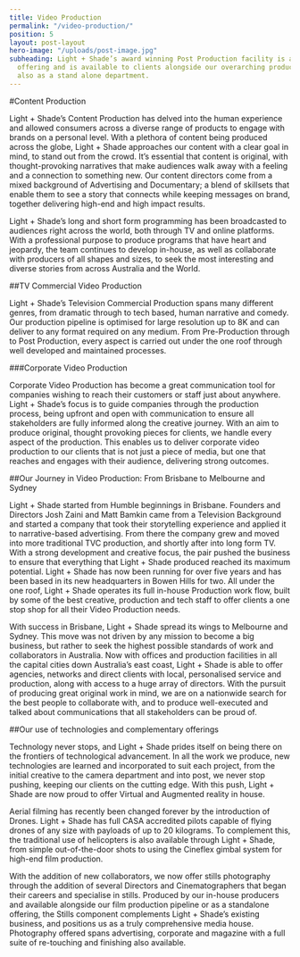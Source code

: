 ```yaml
---
title: Video Production
permalink: "/video-production/"
position: 5
layout: post-layout
hero-image: "/uploads/post-image.jpg"
subheading: Light + Shade’s award winning Post Production facility is an all encompassing
  offering and is available to clients alongside our overarching production pipeline,
  also as a stand alone department.
---
```


#Content Production

Light + Shade’s Content Production has delved into the human experience and allowed consumers across a diverse range of products to engage with brands on a personal level. With a plethora of content being produced across the globe, Light + Shade approaches our content with a clear goal in mind, to stand out from the crowd. It’s essential that content is original, with thought-provoking narratives that make audiences walk away with a feeling and a connection to something new. Our content directors come from a mixed background of Advertising and Documentary; a blend of skillsets that enable them to see a story that connects while keeping messages on brand, together delivering high-end and high impact results.

Light + Shade’s long and short form programming has been broadcasted to audiences right across the world, both through TV and online platforms. With a professional purpose to produce programs that have heart and jeopardy, the team continues to develop in-house, as well as collaborate with producers of all shapes and sizes, to seek the most interesting and diverse stories from across Australia and the World. 

##TV Commercial Video Production

Light + Shade’s Television Commercial Production spans many different genres, from dramatic through to tech based, human narrative and comedy. Our production pipeline is optimised for large resolution up to 8K and can deliver to any format required on any medium. From Pre-Production through to Post Production, every aspect is carried out under the one roof through well developed and maintained processes. 

###Corporate Video Production

Corporate Video Production has become a great communication tool for companies wishing to reach their customers or staff just about anywhere. Light + Shade’s focus is to guide companies through the production process, being upfront and open with communication to ensure all stakeholders are fully informed along the creative journey. With an aim to produce original, thought provoking pieces for clients, we handle every aspect of the production. This enables us to deliver corporate video production to our clients that is not just a piece of media, but one that reaches and engages with their audience, delivering strong outcomes.

##Our Journey in Video Production: From Brisbane to Melbourne and Sydney

Light + Shade started from Humble beginnings in Brisbane. Founders and Directors Josh Zaini and Matt Bamkin came from a Television Background and started a company that took their storytelling experience and applied it to narrative-based advertising. From there the company grew and moved into more traditional TVC production, and shortly after into long form TV. With a strong development and creative focus, the pair pushed the business to ensure that everything that Light + Shade produced reached its maximum potential. Light + Shade has now been running for over five years and has been based in its new headquarters in Bowen Hills for two. All under the one roof, Light + Shade operates its full in-house Production work flow, built by some of the best creative, production and tech staff to offer clients a one stop shop for all their Video Production needs.

With success in Brisbane, Light + Shade spread its wings to Melbourne and Sydney. This move was not driven by any mission to become a big business, but rather to seek the highest possible standards of work and collaborators in Australia. Now with offices and production facilities in all the capital cities down Australia’s east coast, Light + Shade is able to offer agencies, networks and direct clients with local, personalised service and production, along with access to a huge array of directors. With the pursuit of producing great original work in mind, we are on a nationwide search for the best people to collaborate with, and to produce well-executed and talked about communications that all stakeholders can be proud of.

##Our use of technologies and complementary offerings

Technology never stops, and Light + Shade prides itself on being there on the frontiers of technological advancement. In all the work we produce, new technologies are learned and incorporated to suit each project, from the initial creative to the camera department and into post, we never stop pushing, keeping our clients on the cutting edge. With this push, Light + Shade are now proud to offer Virtual and Augmented reality in house. 

Aerial filming has recently been changed forever by the introduction of Drones. Light + Shade has full CASA accredited pilots capable of flying drones of any size with payloads of up to 20 kilograms. To complement this, the traditional use of helicopters is also available through Light + Shade, from simple out-of-the-door shots to using the Cineflex gimbal system for high-end film production.

With the addition of new collaborators, we now offer stills photography through the addition of several Directors and Cinematographers that began their careers and specialise in stills. Produced by our in-house producers and available alongside our film production pipeline or as a standalone offering, the Stills component complements Light + Shade’s existing business, and positions us as a truly comprehensive media house. Photography offered spans advertising, corporate and magazine with a full suite of re-touching and finishing also available.